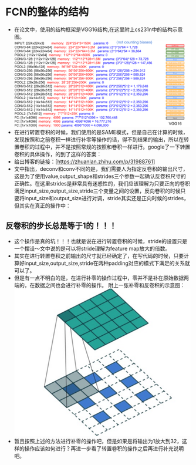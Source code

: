# FCN的整体的结构
- 在论文中，使用的结构框架是VGG16结构,在这里附上cs231n中的结构示意图。
![](VGG16.png)
- 在进行转置卷积的时候，我们使用的是SAME模式，但是自己在计算的时候，发现按照和之前卷积一样进行补零等操作的话，得不到结果的输出，所以在转置卷积的过程中，并不是按照常规的按照和卷积一样进行。google了一下转置卷积的具体操作，的到了这样的答案：
- 给出博客的链接：[https://zhuanlan.zhihu.com/p/31988761]
- 文中指出，deconv和conv不同的是，我们需要人为指定反卷积的输出尺寸，这是为了使用value,output_shape和strides三个参数一起确认反卷积尺寸的正确性。在这里strides是非常具有迷惑性的，我们应该理解为只要正向的卷积满足input_size,output_size,stride三个变量之间的设置，反向卷积的时候只要将input_size和output_size进行对调，stride其实还是正向时候的strides，但其实在真正的操作中：
## 反卷积的步长总是等于1的！！！
- 这个操作是真的坑！！！也就是说在进行转置卷积的时候，stride的设置只是一个摆设～文中说的是可以将stride理解为feature map放大的倍数。
- 其实在进行转置卷积之前输出的尺寸就已经确定了，在写代码的时候，只要计算好input_size,output_size,stride在两种padding对应的模式下满足的关系就可以了。
- 但是有一点不明白的是，在进行补零的操作过程中，零并不是补在原始数据两端的，在数据之间也会进行补零的操作。
附上一张补零和反卷积的示意图：
![](FCN.png)
- 暂且按照上述的方法进行补零的操作吧，但是如果是将输出为1放大到32，这样的操作应该如何进行？再进一步看了转置卷积的操作之后再进行补充说明吧。
